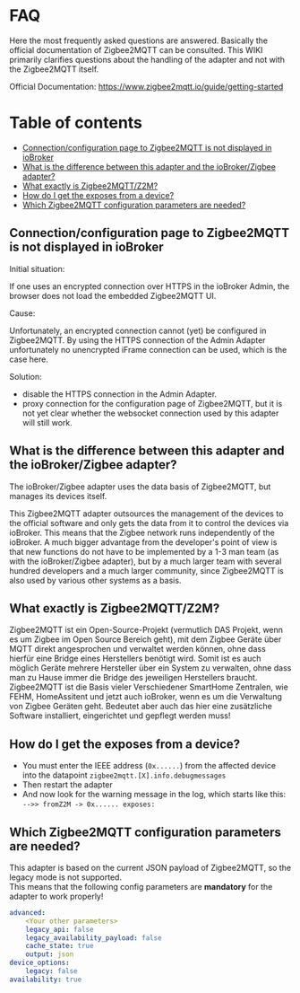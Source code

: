 # FAQ

Here the most frequently asked questions are answered. Basically the official documentation of Zigbee2MQTT can be consulted. 
This WIKI primarily clarifies questions about the handling of the adapter and not with the Zigbee2MQTT itself.

Official Documentation: https://www.zigbee2mqtt.io/guide/getting-started

# Table of contents
  - [Connection/configuration page to Zigbee2MQTT is not displayed in ioBroker <a name="1"></a>](#1)
  - [What is the difference between this adapter and the ioBroker/Zigbee adapter? <a name="2"></a>](#2)
  - [What exactly is Zigbee2MQTT/Z2M? <a name="3"></a>](#3)
  - [How do I get the exposes from a device? <a name="4"></a>](#4)
  - [Which Zigbee2MQTT configuration parameters are needed?](#5)


## Connection/configuration page to Zigbee2MQTT is not displayed in ioBroker <a name="1"></a>
Initial situation:

If one uses an encrypted connection over HTTPS in the ioBroker Admin, the browser does not load the embedded Zigbee2MQTT UI.

Cause:

Unfortunately, an encrypted connection cannot (yet) be configured in Zigbee2MQTT. By using the HTTPS connection of the Admin Adapter unfortunately no unencrypted iFrame connection can be used, which is the case here.

Solution:
-  disable the HTTPS connection in the Admin Adapter.
-  proxy connection for the configuration page of Zigbee2MQTT, but it is not yet clear whether the websocket connection used by this adapter will still work.


## What is the difference between this adapter and the ioBroker/Zigbee adapter? <a name="2"></a>
The ioBroker/Zigbee adapter uses the data basis of Zigbee2MQTT, but manages its devices itself.

This Zigbee2MQTT adapter outsources the management of the devices to the official software and only gets the data from it to control the devices via ioBroker. 
This means that the Zigbee network runs independently of the ioBroker. A much bigger advantage from the developer's point of view is that new functions do not have to be implemented by a 1-3 man team (as with the ioBroker/Zigbee adapter), but by a much larger team with several hundred developers and a much larger community, since Zigbee2MQTT is also used by various other systems as a basis.


## What exactly is Zigbee2MQTT/Z2M? <a name="3"></a>
Zigbee2MQTT ist ein Open-Source-Projekt (vermutlich DAS Projekt, wenn es um Zigbee im Open Source Bereich geht), mit dem Zigbee Geräte über MQTT direkt angesprochen und verwaltet werden können, ohne dass hierfür eine Bridge eines Herstellers benötigt wird. Somit ist es auch möglich Geräte mehrere Hersteller über ein System zu verwalten, ohne dass man zu Hause immer die Bridge des jeweiligen Herstellers braucht. 
Zigbee2MQTT ist die Basis vieler Verschiedener SmartHome Zentralen, wie FEHM, HomeAssitent und jetzt auch ioBroker, wenn es um die Verwaltung von Zigbee Geräten geht.
Bedeutet aber auch das hier eine zusätzliche Software installiert, eingerichtet und gepflegt werden muss!


## How do I get the exposes from a device? <a name="4"></a>

- You must enter the IEEE address (`0x......`) from the affected device into the datapoint `zigbee2mqtt.[X].info.debugmessages`
- Then restart the adapter
- And now look for the warning message in the log, which starts like this: `-->> fromZ2M -> 0x...... exposes:`

## Which Zigbee2MQTT configuration parameters are needed? <a name="5"></a>

This adapter is based on the current JSON payload of Zigbee2MQTT, so the legacy mode is not supported.  
This means that the following config parameters are **mandatory** for the adapter to work properly!

```yaml
advanced:
    <Your other parameters>
    legacy_api: false
    legacy_availability_payload: false
    cache_state: true
    output: json
device_options:
    legacy: false
availability: true
```

